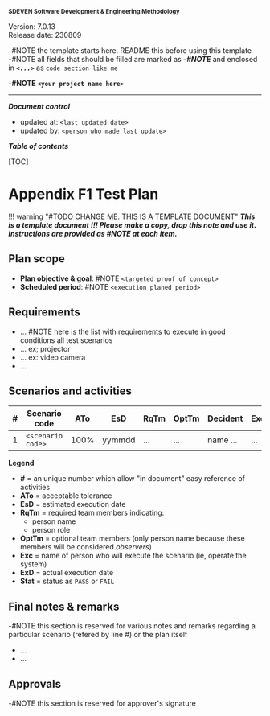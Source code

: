 <small>**SDEVEN Software Development & Engineering Methodology**</small>

Version: 7.0.13<br>
Release date: 230809



-#NOTE the template starts here. README this before using this template<br>
-#NOTE all fields that should be filled are marked as ***-#NOTE*** and enclosed in ***`<...>`*** as `code section like me`


**-#NOTE `<your project name here>`**

***

***Document control***

* updated at: `<last updated date>`<br>
* updated by: `<person who made last update>`



***Table of contents***

[TOC]


# Appendix F1 Test Plan


!!! warning "#TODO CHANGE ME. THIS IS A TEMPLATE DOCUMENT"
    ___This is a template document !!! Please make a copy, drop this note and use it. Instructions are provided as #NOTE at each item.___




## Plan scope

* **Plan objective & goal**: #NOTE `<targeted proof of concept>`
* **Scheduled period**: #NOTE `<execution planed period>`




## Requirements

* ... #NOTE here is the list with requirements to execute in good conditions all test scenarios
* ... ex; projector
* ... ex: video camera
* ...




## Scenarios and activities


| # | Scenario code     | ATo  | EsD    |  RqTm | OptTm | Decident | Exc | ReqNt | ExD    | Stat |
|---|-------------------|------|--------|-------|-------|----------|-----|-------|--------|------|
| 1 | `<scenario code>` | 100% | yymmdd |  ...  | ...   | name ... | ... | code# | yymmdd | ...  |



**Legend**

* **#** = an unique number which allow "in document" easy reference of activities
* **ATo** = acceptable tolerance
* **EsD** = estimated execution date
* **RqTm** = required team members indicating:
  * person name
  * person role
* **OptTm** = optional team members (only person name because these members will be considered *observers*)
* **Exc** = name of person who will execute the scenario (ie, operate the system)
* **ExD** = actual execution date
* **Stat** = status as `PASS` or `FAIL`




## Final notes & remarks

-#NOTE this section is reserved for various notes and remarks regarding a particular scenario (refered by line #) or the plan itself

* ...
* ...




## Approvals

-#NOTE this section is reserved for approver's signature



